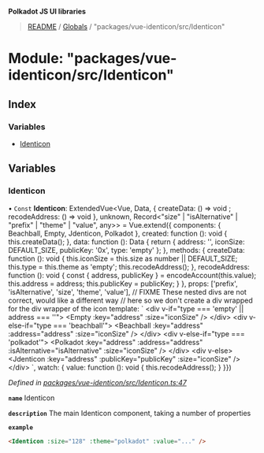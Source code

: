 **Polkadot JS UI libraries**

> [README](../README.md) / [Globals](../globals.md) / "packages/vue-identicon/src/Identicon"

# Module: "packages/vue-identicon/src/Identicon"

## Index

### Variables

* [Identicon](_packages_vue_identicon_src_identicon_.md#identicon)

## Variables

### Identicon

• `Const` **Identicon**: ExtendedVue\<Vue, Data, { createData: () => void ; recodeAddress: () => void  }, unknown, Record\<\"size\" \| \"isAlternative\" \| \"prefix\" \| \"theme\" \| \"value\", any>> = Vue.extend({ components: { Beachball, Empty, Jdenticon, Polkadot }, created: function (): void { this.createData(); }, data: function (): Data { return { address: '', iconSize: DEFAULT\_SIZE, publicKey: '0x', type: 'empty' }; }, methods: { createData: function (): void { this.iconSize = this.size as number \|\| DEFAULT\_SIZE; this.type = this.theme as 'empty'; this.recodeAddress(); }, recodeAddress: function (): void { const { address, publicKey } = encodeAccount(this.value); this.address = address; this.publicKey = publicKey; } }, props: ['prefix', 'isAlternative', 'size', 'theme', 'value'], // FIXME These nested divs are not correct, would like a different way // here so we don't create a div wrapped for the div wrapper of the icon template: \` \<div v-if="type === 'empty' \|\| address === ''"> \<Empty :key="address" :size="iconSize" /> \</div> \<div v-else-if="type === 'beachball'"> \<Beachball :key="address" :address="address" :size="iconSize" /> \</div> \<div v-else-if="type === 'polkadot'"> \<Polkadot :key="address" :address="address" :isAlternative="isAlternative" :size="iconSize" /> \</div> \<div v-else> \<Jdenticon :key="address" :publicKey="publicKey" :size="iconSize" /> \</div> \`, watch: { value: function (): void { this.recodeAddress(); } }})

*Defined in [packages/vue-identicon/src/Identicon.ts:47](https://github.com/polkadot-js/ui/blob/678d4dc5/packages/vue-identicon/src/Identicon.ts#L47)*

**`name`** Identicon

**`description`** The main Identicon component, taking a number of properties

**`example`** 
```html
<Identicon :size="128" :theme="polkadot" :value="..." />
```
